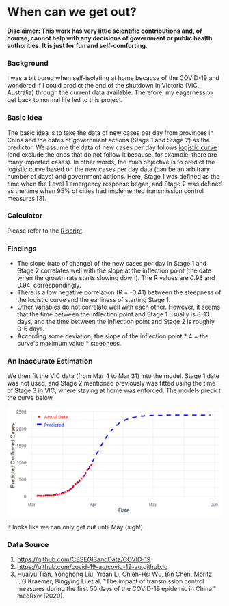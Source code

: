 # When can we get out?

**Disclaimer: This work has very little scientific contributions and, of course, cannot help with any decisions of government or public health
authorities. It is just for fun and self-comforting.**

### Background
I was a bit bored when self-isolating at home because of the COVID-19 and wondered if I could predict the end of the shutdown in Victoria (VIC, Australia) through the current data available. Therefore, my eagerness to get back to normal life led to this project.

### Basic Idea
The basic idea is to take the data of new cases per day from provinces in China and the dates of government actions (Stage 1 and Stage 2) as the predictor. We assume the data of new cases per day follows [logistic curve](https://en.wikipedia.org/wiki/Logistic_function) (and exclude the ones that do not follow it because, for example, there are many imported cases). In other words, the main objective is to predict the logistic curve based on the new cases per day data (can be an arbitrary number of days) and government actions. Here, Stage 1 was defined as the time when the Level 1 emergency response began, and Stage 2 was defined as the time when 95% of cities had implemented transmission control measures [3].

### Calculator
Please refer to the [R script](Model.R).

### Findings
* The slope (rate of change) of the new cases per day in Stage 1 and Stage 2 correlates well with the slope at the inflection point (the date when the growth rate starts slowing down). The R values are 0.93 and 0.94, correspondingly.
* There is a low negative correlation (R = -0.41) between the steepness of the logistic curve and the earliness of starting Stage 1.
* Other variables do not correlate well with each other. However, it seems that the time between the inflection point and Stage 1 usually is 8-13 days, and the time between the inflection point and Stage 2 is roughly 0-6 days.
* According some deviation, the slope of the inflection point * 4 = the curve's maximum value * steepness.

### An Inaccurate Estimation
We then fit the VIC data (from Mar 4 to Mar 31) into the model. Stage 1 date was not used, and Stage 2 mentioned previously was fitted using the time of Stage 3 in VIC, where staying at home was enforced. The models predict the curve below.

![Model Prediction](VIC_Result.PNG)

It looks like we can only get out until May (sigh!)

### Data Source
1. https://github.com/CSSEGISandData/COVID-19
2. https://github.com/covid-19-au/covid-19-au.github.io
3. Huaiyu Tian, Yonghong Liu, Yidan Li, Chieh-Hsi Wu, Bin Chen, Moritz UG Kraemer, Bingying Li et al. "The impact of transmission control measures during the first 50 days of the COVID-19 epidemic in China." medRxiv (2020).
